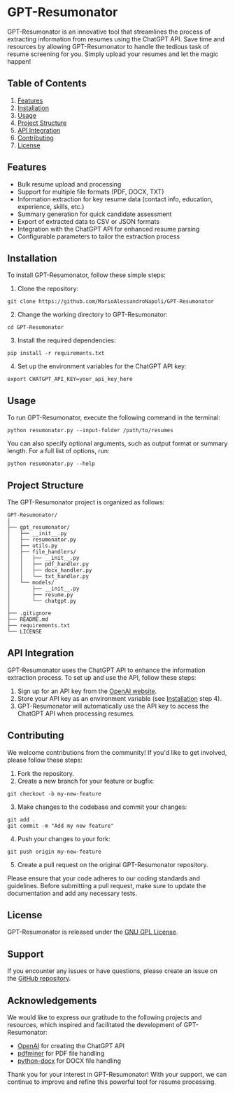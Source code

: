 # GPT-Resumonator

GPT-Resumonator is an innovative tool that streamlines the process of extracting information from resumes using the ChatGPT API. Save time and resources by allowing GPT-Resumonator to handle the tedious task of resume screening for you. Simply upload your resumes and let the magic happen!

## Table of Contents
1. [Features](#features)
2. [Installation](#installation)
3. [Usage](#usage)
4. [Project Structure](#project-structure)
5. [API Integration](#api-integration)
6. [Contributing](#contributing)
7. [License](#license)

## Features
- Bulk resume upload and processing
- Support for multiple file formats (PDF, DOCX, TXT)
- Information extraction for key resume data (contact info, education, experience, skills, etc.)
- Summary generation for quick candidate assessment
- Export of extracted data to CSV or JSON formats
- Integration with the ChatGPT API for enhanced resume parsing
- Configurable parameters to tailor the extraction process

## Installation
To install GPT-Resumonator, follow these simple steps:

1. Clone the repository:
```
git clone https://github.com/MarioAlessandroNapoli/GPT-Resumonator
```

2. Change the working directory to GPT-Resumonator:
```
cd GPT-Resumonator
```

3. Install the required dependencies:
```
pip install -r requirements.txt
```

4. Set up the environment variables for the ChatGPT API key:
```
export CHATGPT_API_KEY=your_api_key_here
```

## Usage
To run GPT-Resumonator, execute the following command in the terminal:
```
python resumonator.py --input-folder /path/to/resumes
```

You can also specify optional arguments, such as output format or summary length. For a full list of options, run:
```
python resumonator.py --help
```

## Project Structure
The GPT-Resumonator project is organized as follows:

```
GPT-Resumonator/
│
├── gpt_resumonator/
│   ├── __init__.py
│   ├── resumonator.py
│   ├── utils.py
│   ├── file_handlers/
│   │   ├── __init__.py
│   │   ├── pdf_handler.py
│   │   ├── docx_handler.py
│   │   └── txt_handler.py
│   └── models/
│       ├── __init__.py
│       ├── resume.py
│       └── chatgpt.py
│
├── .gitignore
├── README.md
├── requirements.txt
└── LICENSE
```

## API Integration
GPT-Resumonator uses the ChatGPT API to enhance the information extraction process. To set up and use the API, follow these steps:

1. Sign up for an API key from the [OpenAI website](https://beta.openai.com/signup/).
2. Store your API key as an environment variable (see [Installation](#installation) step 4).
3. GPT-Resumonator will automatically use the API key to access the ChatGPT API when processing resumes.

## Contributing
We welcome contributions from the community! If you'd like to get involved, please follow these steps:

1. Fork the repository.
2. Create a new branch for your feature or bugfix:
```
git checkout -b my-new-feature
```

3. Make changes to the codebase and commit your changes:
```
git add .
git commit -m "Add my new feature"
```

4. Push your changes to your fork:
```
git push origin my-new-feature
```

5. Create a pull request on the original GPT-Resumonator repository.

Please ensure that your code adheres to our coding standards and guidelines. Before submitting a pull request, make sure to update the documentation and add any necessary tests.

## License
GPT-Resumonator is released under the [GNU GPL License](https://github.com/MarioAlessandroNapoli/GPT-Resumonator/blob/main/LICENSE).

## Support
If you encounter any issues or have questions, please create an issue on the [GitHub repository](https://github.com/MarioAlessandroNapoli/GPT-Resumonator/issues).

## Acknowledgements
We would like to express our gratitude to the following projects and resources, which inspired and facilitated the development of GPT-Resumonator:

- [OpenAI](https://openai.com/) for creating the ChatGPT API
- [pdfminer](https://github.com/pdfminer/pdfminer.six) for PDF file handling
- [python-docx](https://github.com/python-openxml/python-docx) for DOCX file handling

Thank you for your interest in GPT-Resumonator! With your support, we can continue to improve and refine this powerful tool for resume processing.
